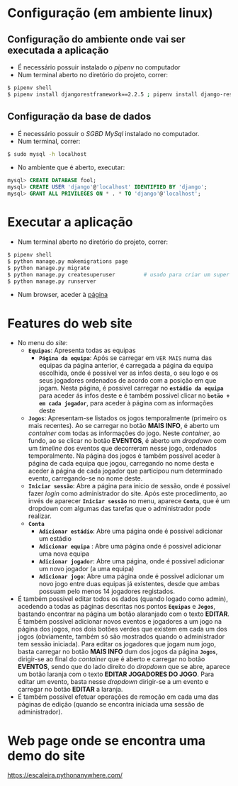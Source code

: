 # Configuração (em ambiente linux)
## Configuração do ambiente onde vai ser executada a aplicação
 - É necessário possuir instalado o *pipenv* no computador
 - Num terminal aberto no diretório do projeto, correr:
 ```bash
 $ pipenv shell
 $ pipenv install djangorestframework==2.2.5 ; pipenv install django-rest-swagger ; pipenv install requests ; pipenv install django ; pipenv install mysqlclient ; pipenv install python3-docutils; pipenv install pillow
 ```

## Configuração da base de dados
- É necessário possuir o *SGBD MySql* instalado no computador.
- Num terminal, correr:
```bash
$ sudo mysql -h localhost
```
- No ambiente que é aberto, executar:
```sql
mysql> CREATE DATABASE fool;
mysql> CREATE USER 'django'@'localhost' IDENTIFIED BY 'django';
mysql> GRANT ALL PRIVILEGES ON * . * TO 'django'@'localhost';
```

# Executar a aplicação
 - Num terminal aberto no diretório do projeto, correr:
 ```bash
 $ pipenv shell
 $ python manage.py makemigrations page
 $ python manage.py migrate
 $ python manage.py createsuperuser         # usado para criar um super utilizador (importante, para aceder ás páginas do web site que requerem sessão de administrador)
 $ python manage.py runserver
 ```
 - Num browser, aceder à [página](localhost:8000) 


# Features do web site
 - No menu do *site*:
   - **`Equipas`**: Apresenta todas as equipas
     - **`Página da equipa`**: Após se carregar em `VER MAIS` numa das equipas da página anterior, é carregada a página da equipa escolhida, onde é possivel ver as infos desta, o seu logo e os seus jogadores ordenados de acordo com a posição em que jogam. Nesta página, é possivel carregar no **`estádio da equipa`** para aceder ás infos deste e é também possivel clicar no **`botão + em cada jogador`**, para aceder à página com as informações deste
   - **`Jogos`**: Apresentam-se listados os jogos temporalmente (primeiro os mais recentes). Ao se carregar no botão **MAIS INFO**, é aberto um *container* com todas as informações do jogo. Neste *container*, ao fundo, ao se clicar no botão **EVENTOS**, é aberto um *dropdown* com um *timeline* dos eventos que decorreram nesse jogo, ordenados temporalmente. Na página dos jogos é também possivel aceder à página de cada equipa que jogou, carregando no nome desta e aceder à página de cada jogador que participou num determinado evento, carregando-se no nome deste.
   - **`Iniciar sessão`**: Abre a página para inicio de sessão, onde é possivel fazer *login* como administrador do site. Após este procedimento, ao invés de aparecer **`Iniciar sessão`** no menu, aparece **`Conta`**, que é um dropdown com algumas das tarefas que o administrador pode realizar.
   - **`Conta`**
     - **`Adicionar estádio`**: Abre uma página onde é possivel adicionar um estádio
     - **`Adicionar equipa`** : Abre uma página onde é possivel adicionar uma nova equipa
     - **`Adicionar jogador`**: Abre uma página, onde é possivel adicionar um novo jogador (a uma equipa)
     - **`Adicionar jogo`**: Abre uma página onde é possivel adicionar um novo jogo entre duas equipas já existentes, desde que ambas possuam pelo menos 14 jogadores registados.
 - É também possivel editar todos os dados (quando logado como admin), acedendo a todas as páginas descritas nos pontos **`Equipas`** e **`Jogos`**, bastando encontrar na página um botão alaranjado com o texto **EDITAR**. É também possivel adicionar novos eventos e jogadores a um jogo na página dos jogos, nos dois botões verdes que existem em cada um dos jogos (obviamente, também só são mostrados quando o administrador tem sessão iniciada). Para editar os jogadores que jogam num jogo, basta carregar no botão **MAIS INFO** dum dos jogos da página **`Jogos`**, dirigir-se ao final do *container* que é aberto e carregar no botão **EVENTOS**, sendo que do lado direito do *dropdown* que se abre, aparece um botão laranja com o texto **EDITAR JOGADORES DO JOGO**. Para editar um evento, basta nesse *dropdown* dirigir-se a um evento e carregar no botão **EDITAR** a laranja. 
 - É também possivel efetuar operações de remoção em cada uma das páginas de edição (quando se encontra iniciada uma sessão de administrador).

# Web page onde se encontra uma demo do site
https://escaleira.pythonanywhere.com/

